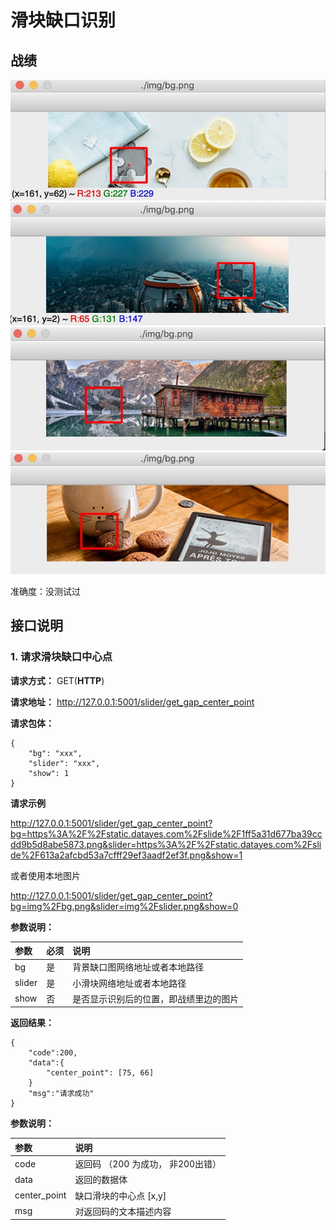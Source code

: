 # 滑块缺口识别

## 战绩

![-w458](media/15590346264379.jpg)
![-w452](media/15590346911334.jpg)
![-w456](media/15590347241784.jpg)
![-w454](media/15590347721130.jpg)

准确度：没测试过

## 接口说明

### 1. 请求滑块缺口中心点

**请求方式：** GET(**HTTP**)

**请求地址：** http://127.0.0.1:5001/slider/get_gap_center_point

**请求包体：** 

    {
        "bg": "xxx",
        "slider": "xxx",
        "show": 1
    }
    
**请求示例**

http://127.0.0.1:5001/slider/get_gap_center_point?bg=https%3A%2F%2Fstatic.datayes.com%2Fslide%2F1ff5a31d677ba39ccdd9b5d8abe5873.png&slider=https%3A%2F%2Fstatic.datayes.com%2Fslide%2F613a2afcbd53a7cfff29ef3aadf2ef3f.png&show=1

或者使用本地图片

http://127.0.0.1:5001/slider/get_gap_center_point?bg=img%2Fbg.png&slider=img%2Fslider.png&show=0

**参数说明：**

| 参数 | 必须 | 说明 |
|:----|:---- |:-----|
|bg|是|背景缺口图网络地址或者本地路径|
|slider|是|小滑块网络地址或者本地路径|
|show|否|是否显示识别后的位置，即战绩里边的图片|

**返回结果：**

    {
        "code":200,
        "data":{
            "center_point": [75, 66]
        }
        "msg":"请求成功"
    }

**参数说明：**

| 参数 | 说明 |
|:----|:-----|
|code|返回码 （200 为成功， 非200出错）|
|data|返回的数据体|
|center_point|缺口滑块的中心点 [x,y]|
|msg|对返回码的文本描述内容|